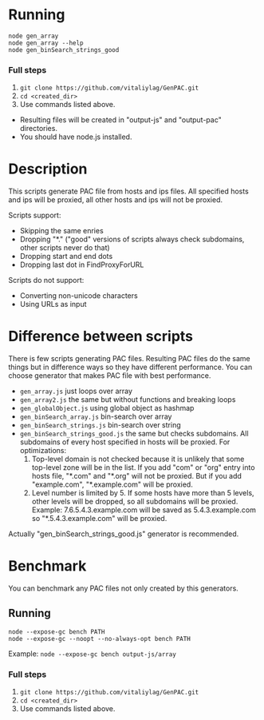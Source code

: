 # Running

`node gen_array`<br>
`node gen_array --help`<br>
`node gen_binSearch_strings_good`<br>

### Full steps
1. `git clone https://github.com/vitaliylag/GenPAC.git`
2. `cd <created_dir>`
3. Use commands listed above.

- Resulting files will be created in "output-js" and "output-pac" directories.
- You should have node.js installed.



# Description

This scripts generate PAC file from hosts and ips files. All specified hosts and ips will be
proxied, all other hosts and ips will not be proxied.

Scripts support:
- Skipping the same enries
- Dropping "\*." ("good" versions of scripts always check subdomains, other scripts never do that)
- Dropping start and end dots
- Dropping last dot in FindProxyForURL

Scripts do not support:
- Converting non-unicode characters
- Using URLs as input



# Difference between scripts

There is few scripts generating PAC files. Resulting PAC files do the same things but in difference
ways so they have different performance. You can choose generator that makes PAC file with best
performance.

- `gen_array.js`                  just loops over array
- `gen_array2.js`                 the same but without functions and breaking loops
- `gen_globalObject.js`           using global object as hashmap
- `gen_binSearch_array.js`        bin-search over array
- `gen_binSearch_strings.js`      bin-search over string
- `gen_binSearch_strings_good.js` the same but checks subdomains. All subdomains of every host specified 
                                  in hosts will be proxied. For optimizations:
  1. Top-level domain is not checked because it is unlikely that some
     top-level zone will be in the list. If you add "com" or "org" entry
     into hosts file, "\*.com" and "\*.org" will not be proxied. But if
     you add "example.com", "\*.example.com" will be proxied.
  2. Level number is limited by 5. If some hosts have more than 5
     levels, other levels will be dropped, so all subdomains will be
     proxied. Example: 7.6.5.4.3.example.com will be saved as
     5.4.3.example.com so "\*.5.4.3.example.com" will be proxied.

Actually "gen_binSearch_strings_good.js" generator is recommended.



# Benchmark

You can benchmark any PAC files not only created by this generators.

## Running
`node --expose-gc bench PATH`<br>
`node --expose-gc --noopt --no-always-opt bench PATH`<br>

Example:
`node --expose-gc bench output-js/array`

### Full steps
1. `git clone https://github.com/vitaliylag/GenPAC.git`
2. `cd <created_dir>`
3. Use commands listed above.
